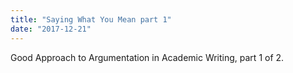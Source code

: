 ```yaml
---
title: "Saying What You Mean part 1"
date: "2017-12-21"
---
```


Good Approach to Argumentation in Academic Writing, part 1 of 2.
